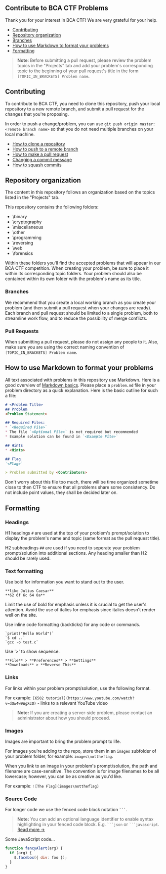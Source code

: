 ## Contribute to BCA CTF Problems

Thank you for your interest in BCA CTF!  We are very grateful for your help.

* [Contributing](#contributing)
* [Repository organization](#repository-organization)
* [Branches](#branches)
* [How to use Markdown to format your problems](#how-to-use-markdown-to-format-your-problems)
* [Formatting](#formatting)

>**Note**: Before submitting a pull request, please review the problem topics in the "Projects" tab and add your problem's corresponding topic to the beginning of your pull request's title in the form `[TOPIC_IN_BRACKETS] Problem name`.

## Contributing

To contribute to BCA CTF, you need to clone this repository, push your local repository to a new remote branch, and submit a pull request for the changes that you're proposing.

In order to push a change/problem, you can use `git push origin master:<remote branch name>` so that you do not need multiple branches on your local machine.

* [How to clone a repository](https://help.github.com/articles/cloning-a-repository/)
* [How to push to a remote branch](https://help.github.com/articles/pushing-to-a-remote/)
* [How to make a pull request](https://help.github.com/articles/creating-a-pull-request/)
* [Changing a commit message](https://help.github.com/articles/changing-a-commit-message/)
* [How to squash commits](https://help.github.com/articles/about-pull-request-merges/)

## Repository organization

The content in this repository follows an organization based on the topics listed in the "Projects" tab.

This repository contains the following folders:

* \binary
* \cryptography
* \miscellaneous
* \other
* \programming
* \reversing
* \web
* \forensics

Within these folders you'll find the accepted problems that will appear in our BCA CTF competition.  When creating your problem, be sure to place it within its corresponding topic folders.  Your problem should also be contained within its own folder with the problem's name as its title.  

### Branches

We recommend that you create a local working branch as you create your problem (and then submit a pull request when your changes are ready). Each branch and pull request should be limited to a single problem, both to streamline work flow, and to reduce the possibility of merge conflicts.

### Pull Requests

When submitting a pull request, please do not assign any people to it.  Also, make sure you are using the correct naming convention of `[TOPIC_IN_BRACKETS] Problem name`.

## How to use Markdown to format your problems

All text associated with problems in this repository use Markdown.  Here is a good overview of [Markdown basics](https://help.github.com/articles/markdown-basics/).
Please place a `problem.md` file in your problem directory as a quick explanation.
Here is the basic outline for such a file:

```markdown
# <Problem Title>
## Problem
<Problem Statement>

## Required Files:
* `<Required File>`
* The file `<Optional File>` is not required but recommended
* Example solution can be found in `<Example File>`

## Hints
* <Hints>

## Flag
`<Flag>`

> Problem submitted by <Contributors>
```

Don't worry about this file too much, there will be time organized sometime close to then CTF to ensure that all problems share some consistency.
Do not include point values, they shall be decided later on.

## Formatting

### Headings

H1 headings `#` are used at the top of your problem's prompt/solution to display the problem's name and topic (same format as the pull request title).

H2 subheadings `##` are used if you need to seperate your problem prompt/solution into additional sections.  Any heading smaller than H2 should be rarely used.

### Text formatting

Use bold for information you want to stand out to the user.

    **like Julius Caesar**
    **62 6f 6c 64 0a**

Limit the use of bold for emphasis unless it is crucial to get the user's attention. Avoid the use of italics for emphasis since italics doesn't render well on the site.

Use inline code formatting (backticks) for any code or commands.

    `print("Hello World")`
    `$ cd ..`
    `gcc -o test.c`

Use '>' to show sequence.

    **File** > **Preferences** > **Settings**
    **Downloads** > **Reverse This**

### Links

For links within your problem prompt/solution, use the following format.

For example: `[6502 tutorial](https://www.youtube.com/watch?v=dQw4w9WgXcQ)` - links to a relevant YouTube video

>**Note:** If you are creating a server-side problem, please contact an administrator about how you should proceed.

### Images

Images are important to bring the problem prompt to life.

For images you're adding to the repo, store them in an `images` subfolder of your problem folder, for example: `images\nottheflag`.

When you link to an image in your problem's prompt/solution, the path and filename are case-sensitive.  The convention is for image filenames to be all lowercase; however, you can be as creative as you'd like.

For example: `![The Flag](images\nottheflag)`

### Source Code

For longer code we use the fenced code block notation ```` ``` ````.

>**Note:** You can add an optional language identifier to enable syntax highlighting in your fenced code block. E.g. ```` ```json ```` or ```` ```javascript ````. [Read more →](https://help.github.com/articles/creating-and-highlighting-code-blocks/#syntax-highlighting)

Some JavaScript code...

```javascript
function fancyAlert(arg) {
  if (arg) {
    $.facebox({ div: foo });
  }
}
```
